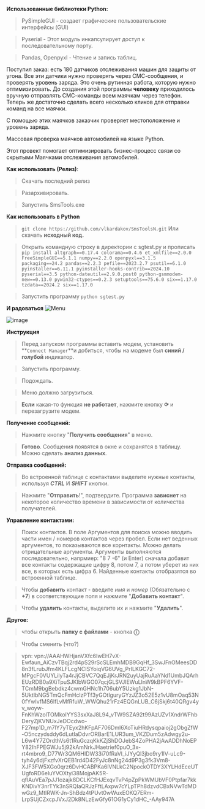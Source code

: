 **Использованные библиотеки Python:**
> PySimpleGUI - создает графические пользовательские интерфейсы (GUI)

> Pyserial - Этот модуль инкапсулирует доступ к последовательному порту.

> Pandas, Openpyxl - Чтение и запись таблиц.

>
Поступил заказ: есть 180 датчиков отслеживания машин для защиты от угона. Все эти датчики нужно проверять через СМС-сообщения, и проверять уровень заряда. Это очень рутинная работа, которую нужно оптимизировать.
До создания этой программы **человеку** приходилось вручную отправлять СМС-команды всем маячкам через телефон. Теперь же достаточно сделать всего несколько кликов для отправки команд на все маячки. 

С помощью этих маячков заказчик проверяет местоположение и уровень заряда.




Массовая проверка маячков автомобилей на языке Python.

Этот провект помогает оптимизировать бизнес-процесс связи со скрытыми Маячками отслеживания автомобилей.

**Как использовать (Релиз)**: 
> Скачать последний релиз

> Разархивировать.

> Запустить SmsTools.exe

**Как использовать в Python**
> `git clone https://github.com/vlkardakov/SmsToolsN.git`
> Или скачать **исходный код.**

> Открыть командную строку в директории с sgtest.py и прописать `pip install altgraph==0.17.4 colorama==0.4.6 et_xmlfile==2.0.0 FreeSimpleGUI==5.1.1 numpy==2.2.0 openpyxl==3.1.5 packaging==24.2 pandas==2.2.3 pefile==2023.2.7 psutil==6.1.0 pyinstaller==6.11.1 pyinstaller-hooks-contrib==2024.10 pyserial==3.5 python-dateutil==2.9.0.post0 python-gsmmodem-new==0.13.0 pywin32-ctypes==0.2.3 setuptools==75.6.0 six==1.17.0 tzdata==2024.2 six==1.17.0`

> Запустить программу `python sgtest.py`

**И радоваться**
![Menu](https://github.com/user-attachments/assets/61ab5261-1053-484b-b495-e625a994e821)

![image](https://github.com/user-attachments/assets/61c3d6e8-6757-4399-8ee9-ff309cf7fc9c)

**Инструкция**
> Перед запуском программы вставить модем, установить **`Connect Manager`**и добиться, чтобы на модеме был **синий / голубой** индикатор.

> Запустить программу.

> Подождать.

> Меню должно загрузиться.

> **Если** какая-то функция **не работает**, нажмите кнопку **⟳** и перезагрузите модем. 

**Получение сообщений:**
> Нажмите кнопку "**Получить сообщения**" в меню.

> **Готово**. Сообщения появятся в окне и сохранятся в таблицу. Можно сделать **анализ данных**.

**Отправка сообщений:**
> Во встроенной таблице с контактами выделите нужные контакты, используя ***CTRL*** И ***SHIFT*** кнопки.

> Нажмите "**Отправить**!", подтвердите. Программа **зависнет** на некоторое количество времени в зависимости от количества получателей.

**Управление контактами:**
> Поиск контактов. В поле Аргументов для поиска можно вводить части имен / номеров контактов через пробел. Если нет веденных аргументов, то показываются все корнтакты. Можно делать отрицательные аргументы. Аргументы выполняются последовательно, напрмиер: "8 7 -6" (и Enter) сначала добавит все контакты содержащие цифру 8, потом 7, а потом уберет из них все, в которых есть цифра 6. Найденные контакты отобразятся во встроенной таблице.

> Чтобы **добавить** контакт - введите *имя* и *номер* (Обязательно с **+7**) в соответствующие поля и нажмите "**Добавить контакт**".

> Чтобы **удалить** контакты, выделите их и нажмите "**Удалить**".



**Другое:**
> чтобы открыть **папку с файлами** - кнопка **ⓘ**

> Чтобы сменить (что?)

> vpn: vpn://AAAHWHjanVXfc6IwEH7vX-Ewfaun_AiCzvTBqj2rd4pS29rScSLEmhMDB9GqHf_3SwJFnOMeesDD8n3fLrubJfm4KLFLcgNCISYoiqVG6UVg_PrILKGC72-MPgcF0VUYLilyTa4rJjCBVC7QqEJjKrJRN2uyUajRuAaYNd1UmbJQArhEUzRDB0a9XiTpuSJKIbWGO07qcjGLSVJIEWuLInW9kBPF6YVF-TCmM9bgBebdkz4cwmGHNc1h706ubY5Uzkg1JbN-5UktIbNG5TmQcFmHclzPTf3yGOtIguryGYzJZ3o52E5z1vU8mOaq53N0fYwIvfMS6lfLvMfRfuW_WWQhu21rFz4EQGnLUB_C6jSkj6t40QRgv4yv_woyw-FnKhWzolTOMkolYYS3sxXaJ8L94_vTW9SZA92t99AzUZv1XndrWFhbDeryZjKVNUxJeDOcdwo-F27mp1D_m7lY7yTEyx2hKFpAF706Dml6XoTiuHRdysqpaioj2gObgZfW-O5nczydsddy6dLutIaDdvrORBarE1LUR3um_VKZDum5zAdwgy2u-L6w4Y7ZOrdthVs6t1RuGczqKkKZjShDOJebS4ZoPHA2jAwADDhNoEPY82IhFPEGWJu5j92kAmNrkJHaetrief0puO_3x-rt4mbro9_D77Wr3QM6HIDW33i70fRaVI_iJYyQl3jbo9ry1lV-uLc9-tyh4y6djFxzfvXrQEB1rd4D42FyJc8nNg24d9P3g3fk3Vm8-XJF3FW5XGo0qrz6DvHCABPKa6lVNLkC2NpockOTDY3XYLHdEceUTUgfoRD6eIuYVOXtyi38MojpAK5R-qflAuVEa7pJJ1ozajk8DCLKCfHJExqvTvP4pZpPkWMUbVF0Ptpfar7kkKNDivY3nrTYk3nSRQIaQRJzFftLAxpw7cYLpTPh8dzvdCBxNVwTdMDwGz9_MtlRWK-Jn-ShBdz4tPUvt0wWuxEOKQ7ERm-LrpSUjCZxcpJVxJ2Dk8NLzEwGfy61OG1yCy1dHC_-AAy947A
